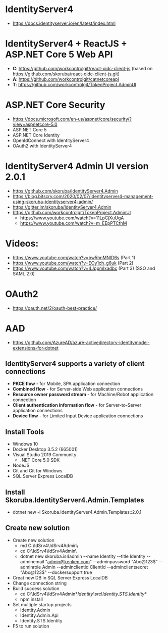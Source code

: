 # IdentityServer4
+ https://docs.identityserver.io/en/latest/index.html

# IdentityServer4 + ReactJS + ASP.NET Core 5 Web API
+ **C**: https://github.com/workcontrolgit/react-oidc-client-js (based on https://github.com/skoruba/react-oidc-client-js.git)
+ **A**: https://github.com/workcontrolgit/catnetcoreapi
+ **T**: https://github.com/workcontrolgit/TokenProject.AdminUI

# ASP.NET Core Security
+ https://docs.microsoft.com/en-us/aspnet/core/security/?view=aspnetcore-5.0
+ ASP.NET Core 5
+ ASP.NET Core Identity
+ OpenIdConnect with IdentityServer4
+ OAuth2 with IdentityServer4

# IdentityServer4 Admin UI version 2.0.1
+ https://github.com/skoruba/IdentityServer4.Admin
+ https://blog.bitscry.com/2020/02/07/identityserver4-management-using-skoruba-identityserver4-admin/
+ https://gitter.im/skoruba/IdentityServer4.Admin
+ https://github.com/workcontrolgit/TokenProject.AdminUI
  + https://www.youtube.com/watch?v=11LpCjXuUgA
  + https://www.youtube.com/watch?v=m_EEpPTCthM

# Videos:
+ https://www.youtube.com/watch?v=bw5hnMNlD6s (Part 1)
+ https://www.youtube.com/watch?v=EOy1ch_g6uk (Part 2)
+ https://www.youtube.com/watch?v=4JppmIxadbc (Part 3) (SSO and SAML 2.0)

# OAuth2
+ https://oauth.net/2/oauth-best-practice/

# AAD
+ https://github.com/AzureAD/azure-activedirectory-identitymodel-extensions-for-dotnet

## IdentityServer4 supports a variety of client connections
+ **PKCE flow** - for Mobile, SPA application connection
+ **Combined flow** - for Server-side Web application connections
+ **Resource owner password stream** - for Machine/Robot application connection
+ **Client authentication information flow** - for Server-to-Server application connections
+ **Device flow** - for Limited Input Device application connections

## Install Tools
+ Windows 10
+ Docker Desktop 3.5.2 (665001)
+ Visual Studio 2019 Community
  + .NET Core 5.0 SDK
+ NodeJS
+ Git and Git for Windows
+ SQL Server Express LocalDB

## Install Skoruba.IdentityServer4.Admin.Templates
+ dotnet new -i Skoruba.IdentityServer4.Admin.Templates::2.0.1

## Create new solution
+ Create new solution
  + md C:\IdSrv4\IdSrv4Admin\
  + cd C:\IdSrv4\IdSrv4Admin\
  + dotnet new skoruba.is4admin --name Identity --title Identity --adminemail "admin@kenken.com" --adminpassword "Abc@123$" --adminrole Admin --adminclientid ClientId --adminclientsecret "Abc@123$" --dockersupport true
+ Creat new DB in SQL Server Express LocalDB
+ Change connection string
+ Build success solution
  + cd C:\IdSrv4\IdSrv4Admin\**Identity\src\Identity.STS.Identity**
  + npm install
+ Set multiple startup projects
  + Identity.Admin
  + Identity.Admin.Api  
  + Identity.STS.Identity
+ F5 to run solution
